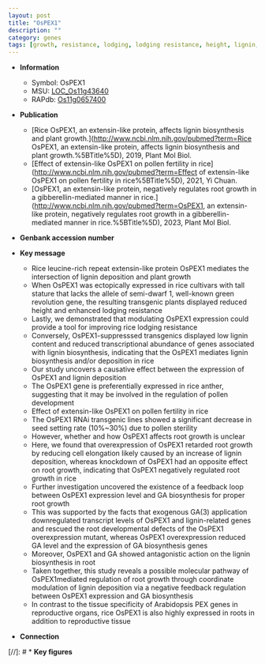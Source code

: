 ```yaml
---
layout: post
title: "OsPEX1"
description: ""
category: genes
tags: [growth, resistance, lodging, lodging resistance, height, lignin, lignin biosynthesis, plant growth, development, fertility, pollen, sterility, seed, pollen development, root, root development, reproductive, root growth, ga,  ga , cell elongation, GA, GA biosynthesis]
---
```


* **Information**  
    + Symbol: OsPEX1  
    + MSU: [LOC_Os11g43640](http://rice.uga.edu/cgi-bin/ORF_infopage.cgi?orf=LOC_Os11g43640)  
    + RAPdb: [Os11g0657400](http://rapdb.dna.affrc.go.jp/viewer/gbrowse_details/irgsp1?name=Os11g0657400)  

* **Publication**  
    + [Rice OsPEX1, an extensin-like protein, affects lignin biosynthesis and plant growth.](http://www.ncbi.nlm.nih.gov/pubmed?term=Rice OsPEX1, an extensin-like protein, affects lignin biosynthesis and plant growth.%5BTitle%5D), 2019, Plant Mol Biol.
    + [Effect of extensin-like OsPEX1 on pollen fertility in rice](http://www.ncbi.nlm.nih.gov/pubmed?term=Effect of extensin-like OsPEX1 on pollen fertility in rice%5BTitle%5D), 2021, Yi Chuan.
    + [OsPEX1, an extensin-like protein, negatively regulates root growth in a gibberellin-mediated manner in rice.](http://www.ncbi.nlm.nih.gov/pubmed?term=OsPEX1, an extensin-like protein, negatively regulates root growth in a gibberellin-mediated manner in rice.%5BTitle%5D), 2023, Plant Mol Biol.

* **Genbank accession number**  

* **Key message**  
    + Rice leucine-rich repeat extensin-like protein OsPEX1 mediates the intersection of lignin deposition and plant growth
    + When OsPEX1 was ectopically expressed in rice cultivars with tall stature that lacks the allele of semi-dwarf 1, well-known green revolution gene, the resulting transgenic plants displayed reduced height and enhanced lodging resistance
    + Lastly, we demonstrated that modulating OsPEX1 expression could provide a tool for improving rice lodging resistance
    + Conversely, OsPEX1-suppresssed transgenics displayed low lignin content and reduced transcriptional abundance of genes associated with lignin biosynthesis, indicating that the OsPEX1 mediates lignin biosynthesis and/or deposition in rice
    + Our study uncovers a causative effect between the expression of OsPEX1 and lignin deposition
    + The OsPEX1 gene is preferentially expressed in rice anther, suggesting that it may be involved in the regulation of pollen development
    + Effect of extensin-like OsPEX1 on pollen fertility in rice
    + The OsPEX1 RNAi transgenic lines showed a significant decrease in seed setting rate (10%~30%) due to pollen sterility
    + However, whether and how OsPEX1 affects root growth is unclear
    + Here, we found that overexpression of OsPEX1 retarded root growth by reducing cell elongation likely caused by an increase of lignin deposition, whereas knockdown of OsPEX1 had an opposite effect on root growth, indicating that OsPEX1 negatively regulated root growth in rice
    + Further investigation uncovered the existence of a feedback loop between OsPEX1 expression level and GA biosynthesis for proper root growth
    + This was supported by the facts that exogenous GA(3) application downregulated transcript levels of OsPEX1 and lignin-related genes and rescued the root developmental defects of the OsPEX1 overexpression mutant, whereas OsPEX1 overexpression reduced GA level and the expression of GA biosynthesis genes
    + Moreover, OsPEX1 and GA showed antagonistic action on the lignin biosynthesis in root
    + Taken together, this study reveals a possible molecular pathway of OsPEX1mediated regulation of root growth through coordinate modulation of lignin deposition via a negative feedback regulation between OsPEX1 expression and GA biosynthesis
    + In contrast to the tissue specificity of Arabidopsis PEX genes in reproductive organs, rice OsPEX1 is also highly expressed in roots in addition to reproductive tissue

* **Connection**  

[//]: # * **Key figures**  



